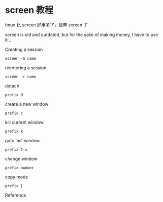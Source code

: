 # screen 教程

<!--
ID: 395f68be-051b-45db-85be-86390975cdfb
Status: draft
Date: 2017-05-30T03:34:00
Modified: 2020-05-16T11:58:34
wp_id: 424
-->

tmux 比 screen 好用多了，放弃 screen 了

screen is old and outdated, but for the sake of making money, I have to use it...

Creating a session

`screen -S name`

reentering a session

`screen -r name`

detach

`prefix d`

create a new window

`prefix c`

kill current window

`prefix k`

goto last window

`prefix C-a`

change window

`prefix number`

copy mode

`prefix [`

Reference

[1]: http://aperiodic.net/screen/quick_reference

